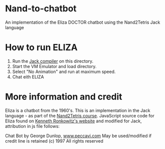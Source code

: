 # Nand-to-chatbot
An implementation of the Eliza DOCTOR chatbot using the Nand2Tetris Jack language

# How to run ELIZA

1. Run the [Jack compiler](https://www.nand2tetris.org/software) on this directory.
2. Start the VM Emulator and load directory.
3. Select "No Animation" and run at maximum speed.
4. Chat eith ELIZA

# More information and credit
Eliza is a chatbot from the 1960's. This is an implementation in the Jack language - as part of the [Nand2Tetris course](https://www.nand2tetris.org/). JavaScript source code for Eliza found on [Kenneth Ronkowitz's website](https://web.njit.edu/~ronkowit/eliza.html) and modified for Jack, attribution in js file follows:

Chat Bot by George Dunlop, www.peccavi.com
May be used/modified if credit line is retained (c) 1997 All rights reserved
